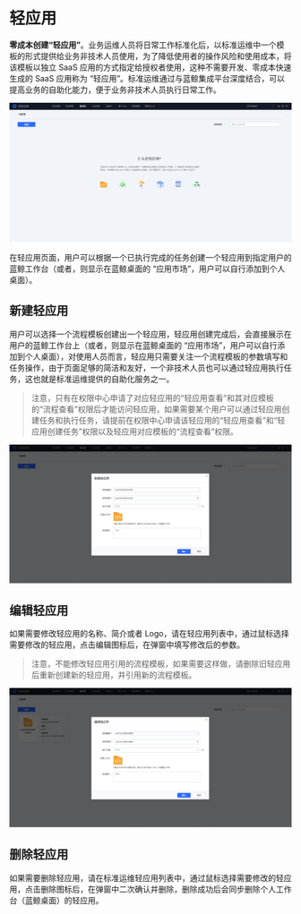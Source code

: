 # 轻应用

**零成本创建“轻应用”**。业务运维人员将日常工作标准化后，以标准运维中一个模板的形式提供给业务非技术人员使用，为了降低使用者的操作风险和使用成本，将该模板以独立 SaaS 应用的方式指定给授权者使用，这种不需要开发、零成本快速生成的 SaaS 应用称为 “轻应用”。标准运维通过与蓝鲸集成平台深度结合，可以提高业务的自助化能力，便于业务非技术人员执行日常工作。

![-w2020](../assets/sops002.png)

在轻应用页面，用户可以根据一个已执行完成的任务创建一个轻应用到指定用户的蓝鲸工作台（或者，则显示在蓝鲸桌面的 “应用市场”，用户可以自行添加到个人桌面）。

## 新建轻应用

用户可以选择一个流程模板创建出一个轻应用，轻应用创建完成后，会直接展示在用户的蓝鲸工作台上（或者，则显示在蓝鲸桌面的 “应用市场”，用户可以自行添加到个人桌面），对使用人员而言，轻应用只需要关注一个流程模板的参数填写和任务操作，由于页面足够的简洁和友好，一个非技术人员也可以通过轻应用执行任务，这也就是标准运维提供的自助化服务之一。

> 注意，只有在权限中心申请了对应轻应用的“轻应用查看”和其对应模板的“流程查看”权限后才能访问轻应用，如果需要某个用户可以通过轻应用创建任务和执行任务，请提前在权限中心申请该轻应用的“轻应用查看”和“轻应用创建任务”权限以及轻应用对应模板的“流程查看”权限。

![-w2020](../assets/26.png)

## 编辑轻应用

如果需要修改轻应用的名称、简介或者 Logo，请在轻应用列表中，通过鼠标选择需要修改的轻应用，点击编辑图标后，在弹窗中填写修改后的参数。

> 注意，不能修改轻应用引用的流程模板，如果需要这样做，请删除旧轻应用后重新创建新的轻应用，并引用新的流程模板。

![-w2020](../assets/27.png)

## 删除轻应用

如果需要删除轻应用，请在标准运维轻应用列表中，通过鼠标选择需要修改的轻应用，点击删除图标后，在弹窗中二次确认并删除，删除成功后会同步删除个人工作台（蓝鲸桌面）的轻应用。
